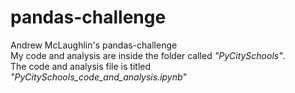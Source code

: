 # pandas-challenge
Andrew McLaughlin's pandas-challenge<br>
My code and analysis are inside the folder called *"PyCitySchools"*.<br>
The code and analysis file is titled *"PyCitySchools_code_and_analysis.ipynb"*

